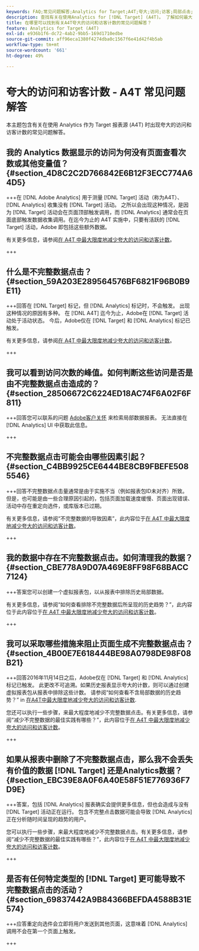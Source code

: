 ```yaml
---
keywords: FAQ;常见问题解答;Analytics for Target;A4T;夸大;访问;访客;局部点击;孤立;孤立项;局部点击
description: 查找有关在使用Analytics for [!DNL Target] (A4T)。 了解如何最大限度地减少“局部数据”。
title: 在哪里可以找到有关A4T夸大的访问和访客计数的常见问题解答？
feature: Analytics for Target (A4T)
exl-id: e936b1f6-dc72-4ab2-9bb5-169d1710edbe
source-git-commit: aff96eca1380f4274dba0c1567f6e41d42f4b5ab
workflow-type: tm+mt
source-wordcount: '661'
ht-degree: 49%

---
```


# 夸大的访问和访客计数 - A4T 常见问题解答

本主题包含有关在使用 Analytics 作为 Target 报表源 (A4T) 时出现夸大的访问和访客计数的常见问题解答。

## 我的 Analytics 数据显示的访问为何没有页面查看次数或其他变量值？ {#section_4D8C2C2D766842E6B12F3ECC774A64D5}

+++在 [!DNL Adobe Analytics] 用于测量 [!DNL Target] 活动（称为A4T）、 [!DNL Analytics] 收集没有 [!DNL Target] 活动。 之所以会出现这种情况，是因为 [!DNL Target] 活动会在页面顶部触发调用，而 [!DNL Analytics] 通常会在页面底部触发数据收集调用。在迄今为止的 A4T 实施中，只要有活跃的 [!DNL Target] 活动，Adobe 即包括这些额外数据。

有关更多信息，请参阅[在 A4T 中最大限度地减少夸大的访问和访客计数](/help/main/c-integrating-target-with-mac/a4t/c-a4t-troubleshooting/minimizing-inflated-visit-and-visitor-counts-a4t.md#concept_A515C2DE126E44B6AD97754C2C6D5235)。

+++

## 什么是不完整数据点击？ {#section_59A203E289564576BF6821F96B0B9E11}

+++回答在 [!DNL Target] 标记，但 [!DNL Analytics] 标记时，不会触发。 出现这种情况的原因有多种。 在 [!DNL A4T] 迄今为止，Adobe在 [!DNL Target] 活动处于活动状态。 今后，Adobe仅在 [!DNL Target] 和 [!DNL Analytics] 标记已触发。

有关更多信息，请参阅[在 A4T 中最大限度地减少夸大的访问和访客计数](/help/main/c-integrating-target-with-mac/a4t/c-a4t-troubleshooting/minimizing-inflated-visit-and-visitor-counts-a4t.md#concept_A515C2DE126E44B6AD97754C2C6D5235)。

+++

## 我可以看到访问次数的峰值。如何判断这些访问是否是由不完整数据点击造成的？ {#section_28506672C6224ED18AC74F6A02F6F811}

+++回答您可以联系的问题 [Adobe客户关怀](/help/main/cmp-resources-and-contact-information.md#reference_ACA3391A00EF467B87930A450050077C) 来检索局部数据报表。 无法直接在 [!DNL Analytics] UI 中获取此信息。

+++

## 不完整数据点击可能会由哪些因素引起？ {#section_C4BB9925CE6444BE8CB9FBEFE5085546}

+++回答不完整数据点击量通常是由于实施不当（例如报表包ID未对齐）所致。 但是，也可能是由一些合理原因引起的，包括页面加载速度缓慢、页面出现错误、活动中存在重定向选件，或库版本已过期。

有关更多信息，请参阅“不完整数据的导致因素”，此内容位于[在 A4T 中最大限度地减少夸大的访问和访客计数](/help/main/c-integrating-target-with-mac/a4t/c-a4t-troubleshooting/minimizing-inflated-visit-and-visitor-counts-a4t.md#concept_A515C2DE126E44B6AD97754C2C6D5235)。

+++

## 我的数据中存在不完整数据点击。如何清理我的数据？ {#section_CBE778A9D07A469E8FF98F68BACC7124}

+++答案您可以创建一个虚拟报表包，以从报表中排除历史局部数据。

有关更多信息，请参阅“如何查看排除不完整数据后所呈现的历史趋势？”，此内容位于此内容位于[在 A4T 中最大限度地减少夸大的访问和访客计数](/help/main/c-integrating-target-with-mac/a4t/c-a4t-troubleshooting/minimizing-inflated-visit-and-visitor-counts-a4t.md#concept_A515C2DE126E44B6AD97754C2C6D5235)。

+++

## 我可以采取哪些措施来阻止页面生成不完整数据点击？ {#section_4B00E7E618444BE98A0798DE98F08B21}

+++回答2016年11月14日之后，Adobe仅在 [!DNL Target] 和 [!DNL Analytics] 标记已触发。 此更改不可追溯。如果历史报表显示夸大的计数，则可以通过创建虚拟报表包从报表中排除这些计数。 请参阅“如何查看不含局部数据的历史趋势？” in [在A4T中最大限度地减少夸大的访问和访客计数](/help/main/c-integrating-target-with-mac/a4t/c-a4t-troubleshooting/minimizing-inflated-visit-and-visitor-counts-a4t.md#concept_A515C2DE126E44B6AD97754C2C6D5235).

您还可以执行一些步骤，来最大程度地减少不完整数据点击。有关更多信息，请参阅“减少不完整数据的最佳实践有哪些？”，此内容位于[在 A4T 中最大限度地减少夸大的访问和访客计数](/help/main/c-integrating-target-with-mac/a4t/c-a4t-troubleshooting/minimizing-inflated-visit-and-visitor-counts-a4t.md#concept_A515C2DE126E44B6AD97754C2C6D5235)。

+++

## 如果从报表中删除了不完整数据点击，那么我不会丢失有价值的数据 [!DNL Target] 还是Analytics数据？ {#section_EBC39E8A0F6A40E58F51E776936F7D9E}

+++答案，包括 [!DNL Analytics] 报表确实会提供更多信息，但也会造成与没有 [!DNL Target] 活动正在运行。 包含不完整点击数据可能会导致 [!DNL Analytics] 正在分析随时间呈现的趋势的用户。

您可以执行一些步骤，来最大程度地减少不完整数据点击。有关更多信息，请参阅“减少不完整数据的最佳实践有哪些？”，此内容位于[在 A4T 中最大限度地减少夸大的访问和访客计数](/help/main/c-integrating-target-with-mac/a4t/c-a4t-troubleshooting/minimizing-inflated-visit-and-visitor-counts-a4t.md#concept_A515C2DE126E44B6AD97754C2C6D5235)。

+++

## 是否有任何特定类型的 [!DNL Target] 更可能导致不完整数据点击的活动？ {#section_69837442A9B84366BEFDA4588B31E574}

+++应答重定向选件会立即将用户发送到其他页面，这意味着 [!DNL Analytics] 调用不会在第一个页面上触发。

+++